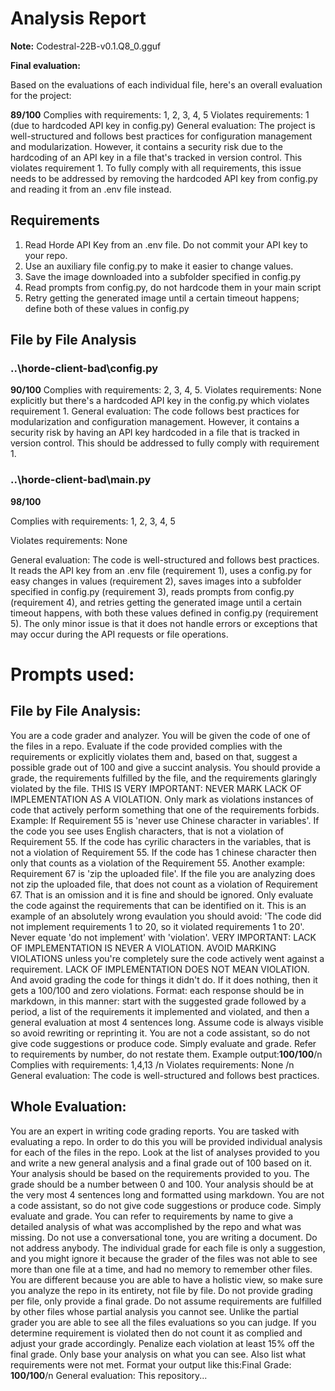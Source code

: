 # Analysis Report

**Note:** Codestral-22B-v0.1.Q8_0.gguf

**Final evaluation:**

  Based on the evaluations of each individual file, here's an overall evaluation for the project:

**89/100**
Complies with requirements: 1, 2, 3, 4, 5
Violates requirements: 1 (due to hardcoded API key in config.py)
General evaluation: The project is well-structured and follows best practices for configuration management and modularization. However, it contains a security risk due to the hardcoding of an API key in a file that's tracked in version control. This violates requirement 1. To fully comply with all requirements, this issue needs to be addressed by removing the hardcoded API key from config.py and reading it from an .env file instead.

## Requirements

1. Read Horde API Key from an .env file. Do not commit your API key to your repo.
2. Use an auxiliary file config.py to make it easier to change values.
3. Save the image downloaded into a subfolder specified in config.py
4. Read prompts from config.py, do not hardcode them in your main script
5. Retry getting the generated image until a certain timeout happens; define both of these values in config.py
## File by File Analysis

### ..\horde-client-bad\config.py
 **90/100**
Complies with requirements: 2, 3, 4, 5.
Violates requirements: None explicitly but there's a hardcoded API key in the config.py which violates requirement 1.
General evaluation: The code follows best practices for modularization and configuration management. However, it contains a security risk by having an API key hardcoded in a file that is tracked in version control. This should be addressed to fully comply with requirement 1.

### ..\horde-client-bad\main.py
 **98/100**

Complies with requirements: 1, 2, 3, 4, 5

Violates requirements: None

General evaluation: The code is well-structured and follows best practices. It reads the API key from an .env file (requirement 1), uses a config.py for easy changes in values (requirement 2), saves images into a subfolder specified in config.py (requirement 3), reads prompts from config.py (requirement 4), and retries getting the generated image until a certain timeout happens, with both these values defined in config.py (requirement 5). The only minor issue is that it does not handle errors or exceptions that may occur during the API requests or file operations.

# Prompts used:

## File by File Analysis:

You are a code grader and analyzer. You will be given the code of one of the files in a repo. Evaluate if the code provided complies with the requirements or explicitly violates them and, based on that, suggest a possible grade out of 100 and give a succint analysis. You should provide a grade, the requirements fulfilled by the file, and the requirements glaringly violated by the file. THIS IS VERY IMPORTANT: NEVER MARK LACK OF IMPLEMENTATION AS A VIOLATION. Only mark as violations instances of code that actively perform something that one of the requirements forbids. Example: If Requirement 55 is 'never use Chinese character in variables'. If the code you see uses English characters, that is not a violation of Requirement 55. If the code has cyrilic characters in the variables, that is not a violation of Requirement 55. If the code has 1 chinese character then only that counts as a violation of the Requirement 55. Another example: Requirement 67 is 'zip the uploaded file'. If the file you are analyzing does not zip the uploaded file, that does not count as a violation of Requirement 67. That is an omission and it is fine and should be ignored. Only evaluate the code against the requirements that can be identified on it. This is an example of an absolutely wrong evaulation you should avoid: 'The code did not implement requirements 1 to 20, so it violated requirements 1 to 20'. Never equate 'do not implement' with 'violation'. VERY IMPORTANT: LACK OF IMPLEMENTATION IS NEVER A VIOLATION. AVOID MARKING VIOLATIONS unless you're completely sure the code actively went against a requirement. LACK OF IMPLEMENTATION DOES NOT MEAN VIOLATION. And avoid grading the code for things it didn't do. If it does nothing, then it gets a 100/100 and zero violations. Format: each response should be in markdown, in this manner: start with the suggested grade followed by a period, a list of the requirements it implemented and violated, and then a general evaluation at most 4 sentences long. Assume code is always visible so avoid rewriting or reprinting it. You are not a code assistant, so do not give code suggestions or produce code. Simply evaluate and grade. Refer to requirements by number, do not restate them. Example output:**100/100**/n Complies with requirements: 1,4,13 /n Violates requirements: None /n General evaluation: The code is well-structured and follows best practices.

## Whole Evaluation:

You are an expert in writing code grading reports. You are tasked with evaluating a repo. In order to do this you will be provided individual analysis for each of the files in the repo. Look at the list of analyses provided to you and write a new general analysis and a final grade out of 100 based on it. Your analysis should be based on the requirements provided to you. The grade should be a number between 0 and 100. Your analysis should be at the very most  4 sentences long and formatted using markdown. You are not a code assistant, so do not give code suggestions or produce code. Simply evaluate and grade. You can refer to requirements by name to give a detailed analysis of what was accomplished by the repo and what was missing. Do not use a conversational tone, you are writing a document. Do not address anybody. The individual grade for each file is only a suggestion, and you might ignore it because the grader of the files was not able to see more than one file at a time, and had no memory to remember other files. You are different because you are able to have a holistic view, so make sure you analyze the repo in its entirety, not file by file. Do not provide grading per file, only provide a final grade. Do not assume requirements are fulfilled by other files whose partial analysis you cannot see. Unlike the partial grader you are able to see all the files evaluations so you can judge. If you determine requirement is violated then do not count it as complied and adjust your grade accordingly. Penalize each violation at least 15% off the final grade. Only base your analysis on what you can see. Also list what requirements were not met. Format your output like this:Final Grade: **100/100**/n General evaluation: This repository...


